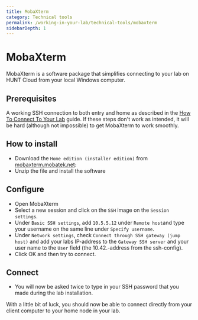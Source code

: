 ```yaml
---
title: MobaXterm
category: Technical tools
permalink: /working-in-your-lab/technical-tools/mobaxterm
sidebarDepth: 1
---
```


# MobaXterm

MobaXterm is a software package that simplifies connecting to your lab on HUNT Cloud from your local Windows computer.

## Prerequisites

A working SSH connection to both entry and home as described in the [How To Connect To Your Lab](/getting-started/how-to-connect) guide.
If these steps don't work as intended, it will be hard (although not impossible) to get MobaXterm to work smoothly.

## How to install

- Download the `Home edition (installer edition)` from [mobaxterm.mobatek.net](https://mobaxterm.mobatek.net/download.html):
- Unzip the file and install the software

## Configure

- Open MobaXterm
- Select a new session and click on the `SSH` image on the `Session settings`.
- Under `Basic SSH settings`, add `10.5.5.12` under `Remote host`and type your username on the same line under `Specify username`.
- Under `Network settings`, check `Connect through SSH gateway (jump host)` and add your labs IP-address to the `Gateway SSH server` and your user name to the `User` field (the 10.42.-address from the ssh-config).
- Click OK and then try to connect.

## Connect

- You will now be asked twice to type in your SSH password that you made during the lab installation.

With a little bit of luck, you should now be able to connect directly from your client computer to your home node in your lab.
